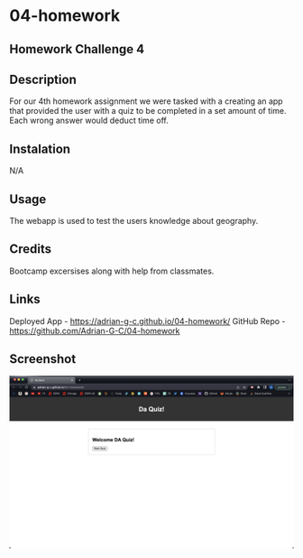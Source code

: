 # 04-homework
## Homework Challenge 4

## Description

For our 4th homework assignment we were tasked with a creating an app that provided the user with a quiz to be completed in a set amount of time. Each wrong answer would deduct time off. 

## Instalation

N/A

## Usage

The webapp is used to test the users knowledge about geography. 

## Credits

Bootcamp excersises along with help from classmates.

## Links

Deployed App - https://adrian-g-c.github.io/04-homework/
GitHub Repo - https://github.com/Adrian-G-C/04-homework

## Screenshot 

![Screenshot](./assets/images/Screenshot%202023-06-17%20at%207.39.38%20PM.png)
